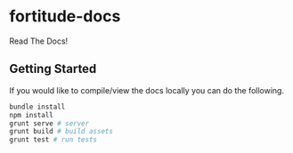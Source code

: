 # fortitude-docs
Read The Docs!


## Getting Started

If you would like to compile/view the docs locally you can do the following.

``` bash
bundle install
npm install
grunt serve # server
grunt build # build assets
grunt test # run tests
```
